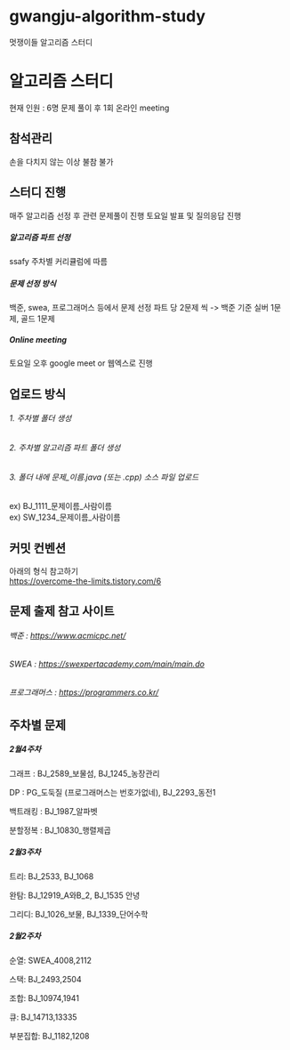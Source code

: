 # gwangju-algorithm-study
멋쟁이들 알고리즘 스터디

# 알고리즘 스터디

현재 인원 : 6명
문제 풀이 후 1회 온라인 meeting
## 참석관리

손을 다치지 않는 이상 불참 불가
## 스터디 진행

매주 알고리즘 선정 후 관련 문제풀이 진행
토요일 발표 및 질의응답 진행
##### 알고리즘 파트 선정
ssafy 주차별 커리큘럼에 따름
##### 문제 선정 방식
백준, swea, 프로그래머스 등에서 문제 선정
파트 당 2문제 씩 -> 백준 기준 실버 1문제, 골드 1문제
##### Online meeting
토요일 오후 google meet or 웹엑스로 진행    
## 업로드 방식

###### 1. 주차별 폴더 생성
###### 2. 주차별 알고리즘 파트 폴더 생성
###### 3. 폴더 내에 문제_이름.java (또는 .cpp) 소스 파일 업로드
ex) BJ_1111_문제이름_사람이름  
ex) SW_1234_문제이름_사람이름  

## 커밋 컨벤션
아래의 형식 참고하기  
https://overcome-the-limits.tistory.com/6

## 문제 출제 참고 사이트
###### 백준 : https://www.acmicpc.net/
###### SWEA : https://swexpertacademy.com/main/main.do
###### 프로그래머스 : https://programmers.co.kr/

## 주차별 문제

##### 2월4주차
그래프 : BJ_2589_보물섬, BJ_1245_농장관리

DP : PG_도둑질 (프로그래머스는 번호가없네), BJ_2293_동전1

백트래킹 : BJ_1987_알파벳  

분할정복 : BJ_10830_행렬제곱

##### 2월3주차  
트리: BJ_2533, BJ_1068  

완탐: BJ_12919_A와B_2, BJ_1535 안녕  

그리디: BJ_1026_보물, BJ_1339_단어수학  


##### 2월2주차  
순열: SWEA_4008,2112  

스택: BJ_2493,2504  

조합: BJ_10974,1941  

큐: BJ_14713,13335  

부분집합: BJ_1182,1208
